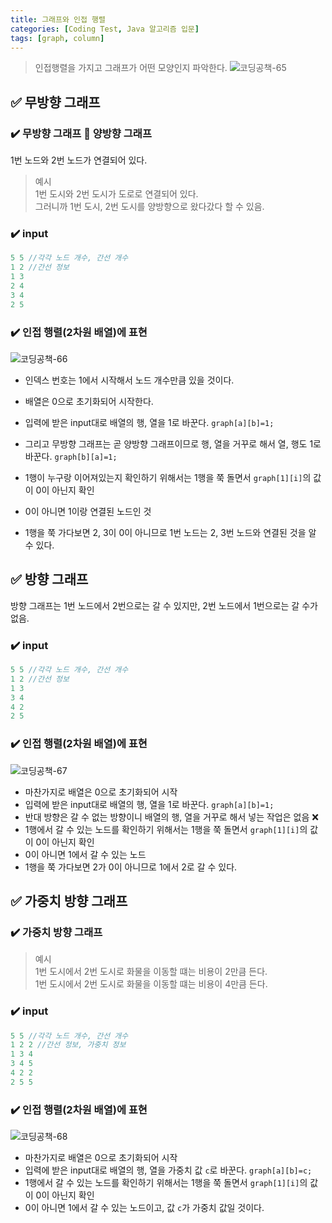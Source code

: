 ```yaml
---
title: 그래프와 인접 행렬
categories: [Coding Test, Java 알고리즘 입문]
tags: [graph, column]
---
```


> 인접행렬을 가지고 그래프가 어떤 모양인지 파악한다.
> ![코딩공책-65](https://github.com/soheeparklee/Backend-shoppingMall-Mar2024/assets/97790983/d8c4cbcd-9518-40a6-b69c-4af20db40a31)

## ✅ 무방향 그래프

### ✔️ 무방향 그래프 🟰 양방향 그래프

1번 노드와 2번 노드가 연결되어 있다.<br>

> 예시 <br>
> 1번 도시와 2번 도시가 도로로 연결되어 있다. <br>
> 그러니까 1번 도시, 2번 도시를 양방향으로 왔다갔다 할 수 있음. <br>

### ✔️ input

```java
5 5 //각각 노드 개수, 간선 개수
1 2 //간선 정보
1 3
2 4
3 4
2 5
```

### ✔️ 인접 행렬(2차원 배열)에 표현

![코딩공책-66](https://github.com/soheeparklee/Backend-shoppingMall-Mar2024/assets/97790983/1c3fff3b-b9f0-446d-90c4-616abb440a57)

- 인덱스 번호는 1에서 시작해서 노드 개수만큼 있을 것이다.
- 배열은 0으로 초기화되어 시작한다.
- 입력에 받은 input대로 배열의 행, 열을 1로 바꾼다. `graph[a][b]=1;`
- 그리고 무방향 그래프는 곧 양방향 그래프이므로 행, 열을 거꾸로 해서 열, 행도 1로 바꾼다. `graph[b][a]=1;`
  <br>

- 1행이 누구랑 이어져있는지 확인하기 위해서는 1행을 쭉 돌면서 `graph[1][i]`의 값이 0이 아닌지 확인
- 0이 아니면 1이랑 연결된 노드인 것
- 1행을 쭉 가다보면 2, 3이 0이 아니므로 1번 노드는 2, 3번 노드와 연결된 것을 알 수 있다.

## ✅ 방향 그래프

방향 그래프는 1번 노드에서 2번으로는 갈 수 있지만, 2번 노드에서 1번으로는 갈 수가 없음. <br>

### ✔️ input

```java
5 5 //각각 노드 개수, 간선 개수
1 2 //간선 정보
1 3
3 4
4 2
2 5
```

### ✔️ 인접 행렬(2차원 배열)에 표현

![코딩공책-67](https://github.com/soheeparklee/Backend-shoppingMall-Mar2024/assets/97790983/e6c92f97-0edd-445b-bb1a-4759fb88e149)

- 마찬가지로 배열은 0으로 초기화되어 시작
- 입력에 받은 input대로 배열의 행, 열을 1로 바꾼다. `graph[a][b]=1;`
- 반대 방향은 갈 수 없는 방향이니 배열의 행, 열을 거꾸로 해서 넣는 작업은 없음 ❌
  <br>
- 1행에서 갈 수 있는 노드를 확인하기 위해서는 1행을 쭉 돌면서 `graph[1][i]`의 값이 0이 아닌지 확인
- 0이 아니면 1에서 갈 수 있는 노드
- 1행을 쭉 가다보면 2가 0이 아니므로 1에서 2로 갈 수 있다.

## ✅ 가중치 방향 그래프

### ✔️ 가중치 방향 그래프

> 예시 <br>
> 1번 도시에서 2번 도시로 화물을 이동할 떄는 비용이 2만큼 든다. <br>
> 1번 도시에서 2번 도시로 화물을 이동할 떄는 비용이 4만큼 든다. <br>

### ✔️ input

```java
5 5 //각각 노드 개수, 간선 개수
1 2 2 //간선 정보, 가중치 정보
1 3 4
3 4 5
4 2 2
2 5 5
```

### ✔️ 인접 행렬(2차원 배열)에 표현

![코딩공책-68](https://github.com/soheeparklee/Backend-shoppingMall-Mar2024/assets/97790983/e22dd9ed-d148-448b-ab8a-944d360a66d9)

- 마찬가지로 배열은 0으로 초기화되어 시작
- 입력에 받은 input대로 배열의 행, 열을 가중치 값 `c`로 바꾼다. `graph[a][b]=c;`
  <br>
- 1행에서 갈 수 있는 노드를 확인하기 위해서는 1행을 쭉 돌면서 `graph[1][i]`의 값이 0이 아닌지 확인
- 0이 아니면 1에서 갈 수 있는 노드이고, 값 `c`가 가중치 값일 것이다.
